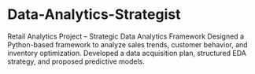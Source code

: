 # Data-Analytics-Strategist
Retail Analytics Project – Strategic Data Analytics Framework Designed a Python-based framework to analyze sales trends, customer behavior, and inventory optimization. Developed a data acquisition plan, structured EDA strategy, and proposed predictive models.
